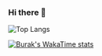 ### Hi there 👋

![Top Langs](https://github-readme-stats.vercel.app/api/top-langs/?username=brktlhylmz&layout=compact&theme=prussian)

[![Burak's WakaTime stats](https://github-readme-stats.vercel.app/api/wakatime?username=brktlhylmz)](https://github.com/anuraghazra/github-readme-stats)

<!--
**brktlhylmz/brktlhylmz** is a ✨ _special_ ✨ repository because its `README.md` (this file) appears on your GitHub profile.

Here are some ideas to get you started:

- 🔭 I’m currently working on ...
- 🌱 I’m currently learning ...
- 👯 I’m looking to collaborate on ...
- 🤔 I’m looking for help with ...
- 💬 Ask me about ...
- 📫 How to reach me: ...
- 😄 Pronouns: ...
- ⚡ Fun fact: ...
-->
